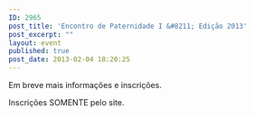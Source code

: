 ```yaml
---
ID: 2965
post_title: 'Encontro de Paternidade I &#8211; Edição 2013'
post_excerpt: ""
layout: event
published: true
post_date: 2013-02-04 18:20:25
---
```

Em breve mais informações e inscrições.

Inscrições SOMENTE pelo site.